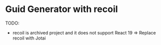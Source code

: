 # Guid Generator with recoil

TODO:
- recoil is archived project and
  it does not support React 19 => Replace recoil with Jotai